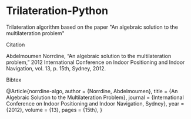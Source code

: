 # Trilateration-Python
Trilateration algorithm based on the paper "An algebraic solution to the multilateration problem"

Citation

Abdelmoumen Norrdine, “An algebraic solution to the multilateration problem,” 2012 International Conference on Indoor Positioning and Indoor Navigation, vol. 13, p. 15th, Sydney, 2012.

Bibtex

@Article{norrdine-algo, author = {Norrdine, Abdelmoumen}, title = {An Algebraic Solution to the Multilateration Problem}, journal = {International Conference on Indoor Positioning and Indoor Navigation, Sydney}, year = {2012}, volume = {13}, pages = {15th}, }
